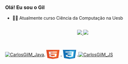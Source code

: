 ### Olá! Eu sou o Gil 

- 👨‍🎓 Atualmente curso Ciência da Computação na Uesb
  
##

<div align="center">
  <a href="https://github.com/CarlosGilM">
  <img height="180em" src="https://github-readme-stats-sigma-five.vercel.app/api?username=CarlosGilM&show_icons=true&theme=prussian&include_all_commits=true&count_private=true"/>
  <img height="180em" src="https://github-readme-stats-sigma-five.vercel.app/api/top-langs/?username=CarlosGilM&layout=compact&langs_count=7&theme=prussian"/>
</div>

##  

   <div style="display: inline_block"><br>
    <img align="center" alt="CarlosGilM_Java" height="30" width="50" src="https://cdn.jsdelivr.net/gh/devicons/devicon/icons/java/java-original.svg">
    <img align="center" alt="CarlosGilM_HTML" height="30" width="50" src="https://raw.githubusercontent.com/devicons/devicon/master/icons/html5/html5-original.svg">
    <img align="center" alt="CarlosGilM_CSS" height="30" width="50" src="https://raw.githubusercontent.com/devicons/devicon/master/icons/css3/css3-original.svg">
    <img align="center" alt="CarlosGilM_JS" height="30" width="50" src="https://cdn.jsdelivr.net/gh/devicons/devicon/icons/javascript/javascript-original.svg">
  </div>
  
